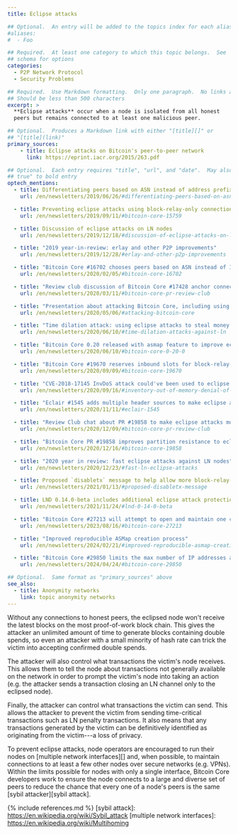 ```yaml
---
title: Eclipse attacks

## Optional.  An entry will be added to the topics index for each alias
#aliases:
#  - Foo

## Required.  At least one category to which this topic belongs.  See
## schema for options
categories:
  - P2P Network Protocol
  - Security Problems

## Required.  Use Markdown formatting.  Only one paragraph.  No links allowed.
## Should be less than 500 characters
excerpt: >
  **Eclipse attacks** occur when a node is isolated from all honest
  peers but remains connected to at least one malicious peer.

## Optional.  Produces a Markdown link with either "[title][]" or
## "[title](link)"
primary_sources:
    - title: Eclipse attacks on Bitcoin's peer-to-peer network
      link: https://eprint.iacr.org/2015/263.pdf

## Optional.  Each entry requires "title", "url", and "date".  May also use "feature:
## true" to bold entry
optech_mentions:
  - title: Differentiating peers based on ASN instead of address prefix
    url: /en/newsletters/2019/06/26/#differentiating-peers-based-on-asn-instead-of-address-prefix

  - title: Preventing eclipse attacks using block-relay-only connections
    url: /en/newsletters/2019/09/11/#bitcoin-core-15759

  - title: Discussion of eclipse attacks on LN nodes
    url: /en/newsletters/2019/12/18/#discussion-of-eclipse-attacks-on-ln-nodes

  - title: "2019 year-in-review: erlay and other P2P improvements"
    url: /en/newsletters/2019/12/28/#erlay-and-other-p2p-improvements

  - title: "Bitcoin Core #16702 chooses peers based on ASN instead of IP address"
    url: /en/newsletters/2020/02/05/#bitcoin-core-16702

  - title: "Review club discussion of Bitcoin Core #17428 anchor connections"
    url: /en/newsletters/2020/03/11/#bitcoin-core-pr-review-club

  - title: "Presentation about attacking Bitcoin Core, including using eclipse attacks"
    url: /en/newsletters/2020/05/06/#attacking-bitcoin-core

  - title: "Time dilation attack: using eclipse attacks to steal money from LN nodes"
    url: /en/newsletters/2020/06/10/#time-dilation-attacks-against-ln

  - title: "Bitcoin Core 0.20 released with asmap feature to improve eclipse resistance"
    url: /en/newsletters/2020/06/10/#bitcoin-core-0-20-0

  - title: "Bitcoin Core #19670 reserves inbound slots for block-relay-only peers"
    url: /en/newsletters/2020/09/09/#bitcoin-core-19670

  - title: "CVE-2018-17145 InvDoS attack could've been used to eclipse nodes"
    url: /en/newsletters/2020/09/16/#inventory-out-of-memory-denial-of-service-attack-invdos

  - title: "Eclair #1545 adds multiple header sources to make eclipse attacks harder"
    url: /en/newsletters/2020/11/11/#eclair-1545

  - title: "Review Club chat about PR #19858 to make eclipse attacks more difficult"
    url: /en/newsletters/2020/12/09/#bitcoin-core-pr-review-club

  - title: "Bitcoin Core PR #19858 improves partition resistance to eclipse attacks"
    url: /en/newsletters/2020/12/16/#bitcoin-core-19858

  - title: "2020 year in review: fast eclipse attacks against LN nodes"
    url: /en/newsletters/2020/12/23/#fast-ln-eclipse-attacks

  - title: Proposed `disabletx` message to help allow more block-relay-only peers
    url: /en/newsletters/2021/01/13/#proposed-disabletx-message

  - title: LND 0.14.0-beta includes additional eclipse attack protection by sharing block headers
    url: /en/newsletters/2021/11/24/#lnd-0-14-0-beta

  - title: "Bitcoin Core #27213 will attempt to open and maintain one connection on each reachable network"
    url: /en/newsletters/2023/08/16/#bitcoin-core-27213

  - title: "Improved reproducible ASMap creation process"
    url: /en/newsletters/2024/02/21/#improved-reproducible-asmap-creation-process

  - title: "Bitcoin Core #29850 limits the max number of IP addresses accepted from an individual DNS seed"
    url: /en/newsletters/2024/04/24/#bitcoin-core-29850

## Optional.  Same format as "primary_sources" above
see_also:
  - title: Anonymity networks
    link: topic anonymity networks
---
```

Without any connections to honest peers, the eclipsed node won't
receive the latest blocks on the most proof-of-work block chain.  This
gives the attacker an unlimited amount of time to generate blocks
containing double spends, so even an attacker with a small minority of
hash rate can trick the victim into accepting confirmed double spends.

The attacker will also control what transactions the victim's node
receives.  This allows them to tell the node about transactions not
generally available on the network in order to prompt the victim's
node into taking an action (e.g. the attacker sends a transaction
closing an LN channel only to the eclipsed node).

Finally, the attacker can control what transactions the victim can
send.  This allows the attacker to prevent the victim from sending
time-critical transactions such as LN penalty transactions.  It also
means that any transactions generated by the victim can be
definitively identified as originating from the victim---a loss of
privacy.

To prevent eclipse attacks, node operators are encouraged to run their
nodes on [multiple network interfaces][] and, when possible, to maintain
connections to at least a few other nodes over secure networks (e.g.
VPNs).  Within the limits possible for nodes with only a single
interface, Bitcoin Core developers work to ensure the node connects to
a large and diverse set of peers to reduce the chance that every one
of a node's peers is the same [sybil attacker][sybil attack].

{% include references.md %}
[sybil attack]: https://en.wikipedia.org/wiki/Sybil_attack
[multiple network interfaces]: https://en.wikipedia.org/wiki/Multihoming
